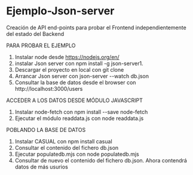 # Ejemplo-Json-server
Creación de API end-points para probar el Frontend independientemente del estado del Backend

PARA PROBAR EL EJEMPLO
1. Instalar node desde https://nodejs.org/en/
2. instalar Json server con npm install -g json-server1. 
3. Descargar el proyecto en local con git clone
4. Arrancar Json server con json-server --watch db.json
5. Consultar la base de datos desde el browser con http://localhost:3000/users

ACCEDER A LOS DATOS DESDE MÓDULO JAVASCRIPT
1. Instalar node-fetch con npm install --save node-fetch
2. Ejecutar el módulo readdata.js con node readdata.js

POBLANDO LA BASE DE DATOS
1. Instalar CASUAL con npm install casual
2. Consultar el contenido del fichero db.json
3. Ejecutar populatedb.mjs con node populatedb.mjs
4. Consultar de nuevo el contenido del fichero db.json. Ahora contendrá datos de más usurios
